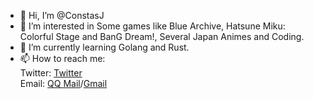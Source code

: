 - 👋 Hi, I’m @ConstasJ
- 👀 I’m interested in Some games like Blue Archive, Hatsune Miku: Colorful Stage and BanG Dream!, Several Japan Animes and Coding.
- 🌱 I’m currently learning Golang and Rust.
- 📫 How to reach me:  
Twitter: [Twitter](https://twitter.com/ConstasJ)  
Email: [QQ Mail](mailto://constasj@qq.com)/[Gmail](mailto://jerrypaullee@gmail.com)

<!---
ConstasJ/ConstasJ is a ✨ special ✨ repository because its `README.md` (this file) appears on your GitHub profile.
You can click the Preview link to take a look at your changes.
--->
